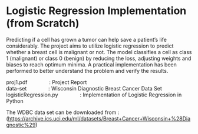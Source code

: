 # Logistic Regression Implementation (from Scratch)
Predicting if a cell has grown a tumor can help save a patient’s life considerably. The project aims to utilize logistic regression to predict whether a breast cell is malignant or not. The model classifies a cell as class 1 (malignant) or class 0 (benign) by reducing the loss, adjusting weights and biases to reach optimum minima. A practical implementation has been performed to better understand the problem and verify the results.

proj1.pdf&nbsp;&nbsp;&nbsp;&nbsp;&nbsp;&nbsp;&nbsp;&nbsp;&nbsp;&nbsp;&nbsp;&nbsp;&nbsp;&nbsp;&nbsp;: Project Report <br/>
data-set&nbsp;&nbsp;&nbsp;&nbsp;&nbsp;&nbsp;&nbsp;&nbsp;&nbsp;&nbsp;&nbsp;&nbsp;&nbsp;&nbsp;&nbsp;: Wisconsin Diagnostic Breast Cancer Data Set <br/>
logisticRegression.py&nbsp;&nbsp;&nbsp;&nbsp;&nbsp;&nbsp;&nbsp;&nbsp;&nbsp;&nbsp;&nbsp;&nbsp;&nbsp;&nbsp;&nbsp;: Implementation of Logistic Regression in Python <br/>

The WDBC data set can be downloaded from :  (https://archive.ics.uci.edu/ml/datasets/Breast+Cancer+Wisconsin+%28Diagnostic%29) <br/>
